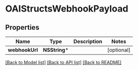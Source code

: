 # OAIStructsWebhookPayload

## Properties
Name | Type | Description | Notes
------------ | ------------- | ------------- | -------------
**webhookUrl** | **NSString*** |  | [optional] 

[[Back to Model list]](../README.md#documentation-for-models) [[Back to API list]](../README.md#documentation-for-api-endpoints) [[Back to README]](../README.md)


